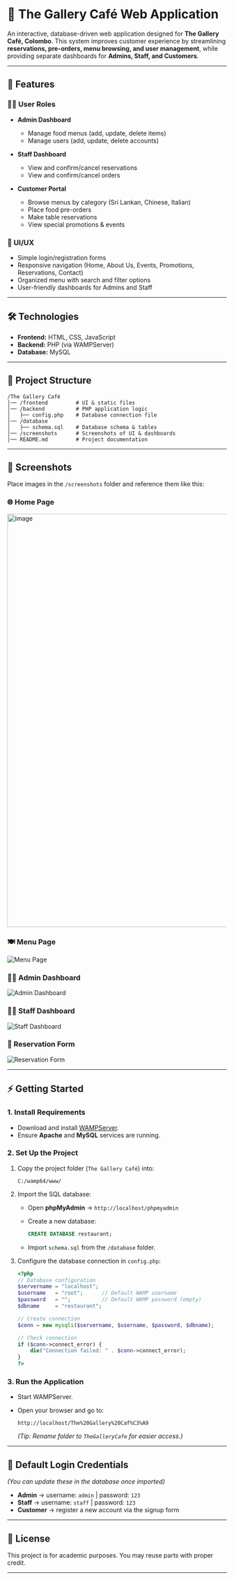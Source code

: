 
# 🍴 The Gallery Café Web Application

An interactive, database-driven web application designed for **The Gallery Café, Colombo**. This system improves customer experience by streamlining **reservations, pre-orders, menu browsing, and user management**, while providing separate dashboards for **Admins, Staff, and Customers**.

---

## 🚀 Features

### 👨‍💻 User Roles

* **Admin Dashboard**

  * Manage food menus (add, update, delete items)
  * Manage users (add, update, delete accounts)

* **Staff Dashboard**

  * View and confirm/cancel reservations
  * View and confirm/cancel orders

* **Customer Portal**

  * Browse menus by category (Sri Lankan, Chinese, Italian)
  * Place food pre-orders
  * Make table reservations
  * View special promotions & events

### 🎨 UI/UX

* Simple login/registration forms
* Responsive navigation (Home, About Us, Events, Promotions, Reservations, Contact)
* Organized menu with search and filter options
* User-friendly dashboards for Admins and Staff

---

## 🛠️ Technologies

* **Frontend:** HTML, CSS, JavaScript
* **Backend:** PHP (via WAMPServer)
* **Database:** MySQL

---

## 📂 Project Structure

```
/The Gallery Café
│── /frontend         # UI & static files
│── /backend          # PHP application logic
│   ├── config.php    # Database connection file
│── /database         
│   ├── schema.sql    # Database schema & tables
│── /screenshots      # Screenshots of UI & dashboards
│── README.md         # Project documentation
```

---

## 📸 Screenshots

Place images in the `/screenshots` folder and reference them like this:

### 🌐 Home Page

<img width="1903" height="946" alt="image" src="https://github.com/user-attachments/assets/da77012d-029d-47de-81f1-5b13078ee3c8" />


### 🍽️ Menu Page

![Menu Page](screenshots/menu.png)

### 👨‍💻 Admin Dashboard

![Admin Dashboard](screenshots/admin-dashboard.png)

### 🧑‍🍳 Staff Dashboard

![Staff Dashboard](screenshots/staff-dashboard.png)

### 📅 Reservation Form

![Reservation Form](screenshots/reservation.png)

---

## ⚡ Getting Started

### 1. Install Requirements

* Download and install [WAMPServer](https://www.wampserver.com/).
* Ensure **Apache** and **MySQL** services are running.

### 2. Set Up the Project

1. Copy the project folder (`The Gallery Café`) into:

   ```
   C:/wamp64/www/
   ```

2. Import the SQL database:

   * Open **phpMyAdmin** → `http://localhost/phpmyadmin`
   * Create a new database:

     ```sql
     CREATE DATABASE restaurant;
     ```
   * Import `schema.sql` from the `/database` folder.

3. Configure the database connection in `config.php`:

   ```php
   <?php
   // Database configuration
   $servername = "localhost";
   $username   = "root";      // Default WAMP username
   $password   = "";          // Default WAMP password (empty)
   $dbname     = "restaurant";

   // Create connection
   $conn = new mysqli($servername, $username, $password, $dbname);

   // Check connection
   if ($conn->connect_error) {
       die("Connection failed: " . $conn->connect_error);
   }
   ?>
   ```

### 3. Run the Application

* Start WAMPServer.
* Open your browser and go to:

  ```
  http://localhost/The%20Gallery%20Caf%C3%A9
  ```

  *(Tip: Rename folder to `TheGalleryCafe` for easier access.)*

---

## 🔑 Default Login Credentials

*(You can update these in the database once imported)*

* **Admin** → username: `admin` | password: `123`
* **Staff** → username: `staff` | password: `123`
* **Customer** → register a new account via the signup form

---

## 📜 License

This project is for academic purposes. You may reuse parts with proper credit.

---
